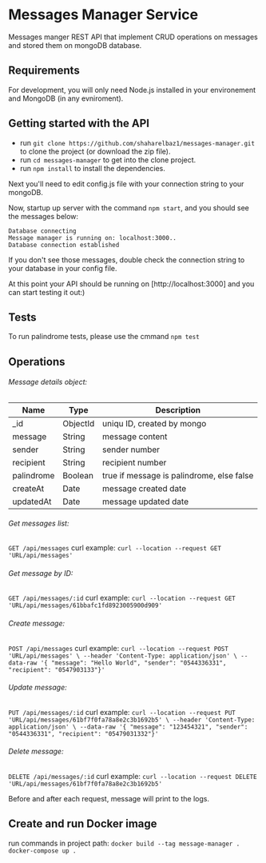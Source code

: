 # Messages Manager Service
Messages manger REST API that implement CRUD operations on messages and stored them on mongoDB database.

## Requirements
For development, you will only need Node.js installed in your environement and MongoDB (in any evniroment).

## Getting started with the API

- run ```git clone https://github.com/shaharelbaz1/messages-manager.git``` to clone the project (or download the zip file).
- run ```cd messages-manager``` to get into the clone project.
- run ```npm install``` to install the dependencies.


Next you'll need to edit config.js file with your connection string to your mongoDB.

Now, startup up server with the command ```npm start```, and you should see the messages below:

	Database connecting
	Message manager is running on: localhost:3000..
	Database connection established

If you don't see those messages, double check the connection string to your database in your config file.

At this point your API should be running on [http://localhost:3000] and you can start testing it out:)

## Tests
To run palindrome tests, please use the cmmand ```npm test```

## Operations

###### Message details object:

Name | Type | Description
--- | --- | --- 
_id | ObjectId | uniqu ID, created by mongo
message | String | message content
sender | String | sender number
recipient | String | recipient number
palindrome | Boolean | true if message is palindrome, else false
createAt | Date | message created date
updatedAt | Date | message updated date

###### Get messages list:
```GET /api/messages```
curl example:
``` curl --location --request GET 'URL/api/messages' ```

###### Get message by ID:
```GET /api/messages/:id```
curl example:
``` curl --location --request GET 'URL/api/messages/61bbafc1fd8923005900d909' ```

###### Create message:
```POST /api/messages```
curl example:
``` curl --location --request POST 'URL/api/messages' \ --header 'Content-Type: application/json' \ --data-raw '{ "message": "Hello World", "sender": "0544336331", "recipient": "0547903133"}' ```

###### Update message:
```PUT /api/messages/:id```
curl example:
``` curl --location --request PUT 'URL/api/messages/61bf7f0fa78a8e2c3b1692b5' \ --header 'Content-Type: application/json' \ --data-raw '{ "message": "123454321", "sender": "0544336331", "recipient": "05479031332"}' ```

###### Delete message:
```DELETE /api/messages/:id```
curl example:
``` curl --location --request DELETE 'URL/api/messages/61bf7f0fa78a8e2c3b1692b5' ```
 
 Before and after each request, message will print to the logs.

## Create and run Docker image
run commands in project path:
```docker build --tag message-manager .```
```docker-compose up .```